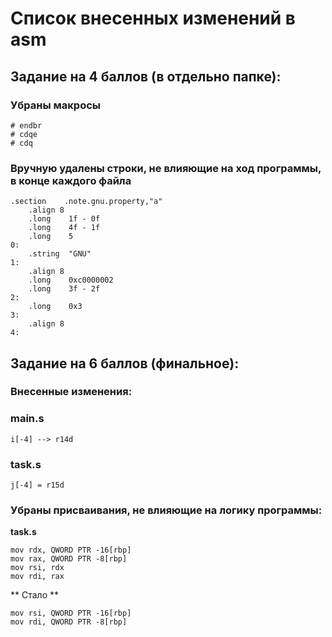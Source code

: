 # Список внесенных изменений в asm
## Задание на 4 баллов (в отдельно папке):
### Убраны макросы
``` assembly
# endbr
# cdqe
# cdq
```

### Вручную удалены строки, не влияющие на ход программы, в конце каждого файла
``` assembly
.section	.note.gnu.property,"a"
	.align 8
	.long	 1f - 0f
	.long	 4f - 1f
	.long	 5
0:
	.string	 "GNU"
1:
	.align 8
	.long	 0xc0000002
	.long	 3f - 2f
2:
	.long	 0x3
3:
	.align 8
4:
```
## Задание на 6 баллов (финальное):

### Внесенные изменения:
### main.s
``` assembly
i[-4] --> r14d 
```

### task.s
``` assembly
j[-4] = r15d
```

### Убраны присваивания, не влияющие на логику программы:

**task.s**
``` assembly
mov	rdx, QWORD PTR -16[rbp]
mov	rax, QWORD PTR -8[rbp]
mov	rsi, rdx
mov	rdi, rax
```
** Стало **
``` assembly
mov	rsi, QWORD PTR -16[rbp]
mov	rdi, QWORD PTR -8[rbp]
```
